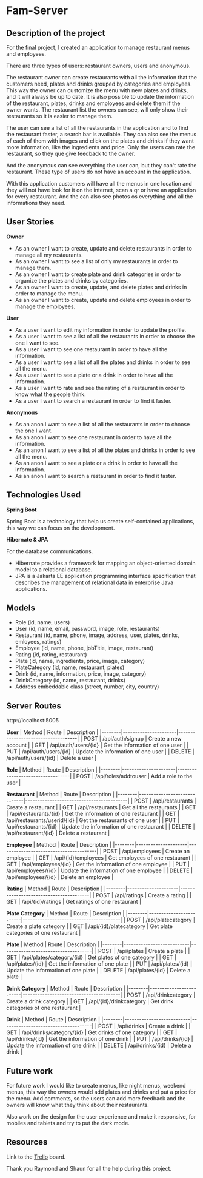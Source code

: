 # Fam-Server
## Description of the project
For the final project, I created an application to manage restaurant menus and employees.

There are three types of users: restaurant owners, users and anonymous.

The restaurant owner can create restaurants with all the information that the customers need, plates and drinks grouped by categories and employees.
This way the owner can customize the menu with new plates and drinks, and it will always be up to date.
It is also possible to update the information of the restaurant, plates, drinks and employees and delete them if the owner wants.
The restaurant list the owners can see, will only show their restaurants so it is easier to manage them.

The user can see a list of all the restaurants in the application and to find the restaurant faster, a search bar is available.
They can also see the menus of each of them with images and click on the plates and drinks if they want more information, like the ingredients and price.
Only the users can rate the restaurant, so they que give feedback to the owner.

And the anonymous can see everything the user can, but they can't rate the restaurant.
These type of users do not have an account in the application.

With this application customers will have all the menus in one location and they will not have look for it on the internet, scan a qr or have an application for every restaurant.
And the can also see photos os everything and all the informations they need.

## User Stories
**Owner**
- As an owner I want to create, update and delete restaurants in order to manage all my restaurants.
- As an owner I want to see a list of only my restaurants in order to manage them.
- As an owner I want to create plate and drink categories in order to organize the plates and drinks by categories.
- As an owner I want to create, update, and delete plates and drinks in order to manage the menu.
- As an owner I want to create, update and delete employees in order to manage the employees.

**User**
- As a user I want to edit my information in order to update the profile.
- As a user I want to see a list of all the restaurants in order to choose the one I want to see.
- As a user I want to see one restaurant in order to have all the information.
- As a user I want to see a list of all the plates and drinks in order to see all the menu.
- As a user I want to see a plate or a drink in order to have all the information.
- As a user I want to rate and see the rating of a restaurant in order to know what the people think.
- As a user I want to search a restaurant in order to find it faster.

**Anonymous**
- As an anon I want to see a list of all the restaurants in order to choose the one I want.
- As an anon I want to see one restaurant in order to have all the information.
- As an anon I want to see a list of all the plates and drinks in order to see all the menu.
- As an anon I want to see a plate or a drink in order to have all the information.
- As an anon I want to search a restaurant in order to find it faster.

## Technologies Used
**Spring Boot**

Spring Boot is a technology that help us create self-contained applications, this way we can focus on the development.

**Hibernate & JPA**

For the database communications.
- Hibernate provides a framework for mapping an object-oriented domain model to a relational database.
- JPA is a Jakarta EE application programming interface specification that describes the management of relational data in enterprise Java applications.

## Models
- Role (id, name, users)
- User (id, name, email, password, image, role, restaurants)
- Restaurant (id, name, phone, image, address, user, plates, drinks, emloyees, ratings)
- Employee (id, name, phone, jobTitle, image, restaurant)
- Rating (id, rating, restaurant)
- Plate (id, name, ingredients, price, image, category)
- PlateCategory (id, name, restaurant, plates)
- Drink (id, name, information, price, image, category)
- DrinkCategory (id, name, restaurant, drinks)
- Address embeddable class (street, number, city, country)

## Server Routes
http://localhost:5005

**User**
| Method | Route                | Description                        |
|--------|----------------------|------------------------------------|
| POST   | /api/auth/signup     | Create a new account               |
| GET    | /api/auth/users/{id} | Get the information of one user    |
| PUT    | /api/auth/users/{id} | Update the information of one user |
| DELETE | /api/auth/users/{id} | Delete a user                      |

**Role**
| Method | Route                | Description                      |
|--------|----------------------|----------------------------------|
| POST   | /api/roles/addtouser | Add a role to the user           |

**Restaurant**
| Method | Route                        | Description                              |
|--------|------------------------------|------------------------------------------|
| POST   | /api/restaurants             | Create a restaurant                      |
| GET    | /api/restaurants             | Get all the restaurants                  |
| GET    | /api/restaurants/{id}        | Get the information of one restaurant    |
| GET    | /api/restaurants/userid/{id} | Get the restaurants of one user          |
| PUT    | /api/restaurants/{id}        | Update the information of one restaurant |
| DELETE | /api/restaurant/{id}         | Delete a restaurant                      |

**Employee**
| Method | Route               | Description                            |
|--------|---------------------|----------------------------------------|
| POST   | /api/employees      | Create an employee                     |
| GET    | /api/{id}/employees | Get employees of one restaurant        |
| GET    | /api/employees/{id} | Get the information of one employee    |
| PUT    | /api/employees/{id} | Update the information of one employee |
| DELETE | /api/employees/{id} | Delete an employee                     |

**Rating**
| Method | Route               | Description                            |
|--------|---------------------|----------------------------------------|
| POST   | /api/ratings        | Create a rating                        |
| GET    | /api/{id}/ratings   | Get ratings of one restaurant          |

**Plate Category**
| Method | Route                   | Description                            |
|--------|-------------------------|----------------------------------------|
| POST   | /api/platecategory      | Create a plate category                |
| GET    | /api/{id}/platecategory | Get plate categories of one restaurant |

**Plate**
| Method | Route                     | Description                         |
|--------|---------------------------|-------------------------------------|
| POST   | /api/plates               | Create a plate                      |
| GET    | /api/plates/category/{id} | Get plates of one category          |
| GET    | /api/plates/{id}          | Get the information of one plate    |
| PUT    | /api/plates/{id}          | Update the information of one plate |
| DELETE | /api/plates/{id}          | Delete a plate                      |

**Drink Category**
| Method | Route                   | Description                            |
|--------|-------------------------|----------------------------------------|
| POST   | /api/drinkcategory      | Create a drink category                |
| GET    | /api/{id}/drinkcategory | Get drink categories of one restaurant |

**Drink**
| Method | Route                     | Description                         |
|--------|---------------------------|-------------------------------------|
| POST   | /api/drinks               | Create a drink                      |
| GET    | /api/drinks/category/{id} | Get drinks of one category          |
| GET    | /api/drinks/{id}          | Get the information of one drink    |
| PUT    | /api/drinks/{id}          | Update the information of one drink |
| DELETE | /api/drinks/{id}          | Delete a drink                      |

## Future work
For future work I would like to create menus, like night menus, weekend menus, this way the owners would add plates and drinks and put a price for the menu.
Add comments, so the users can add more feedback and the owners will know what they think about their restaurants.

Also work on the design for the user experience and make it responsive, for mobiles and tablets and try to put the dark mode.

## Resources
Link to the [Trello](https://trello.com/invite/b/dY098zTk/8f889a099ca009a7e1f5582c379e9d72/final-project) board.

Thank you Raymond and Shaun for all the help during this project.

